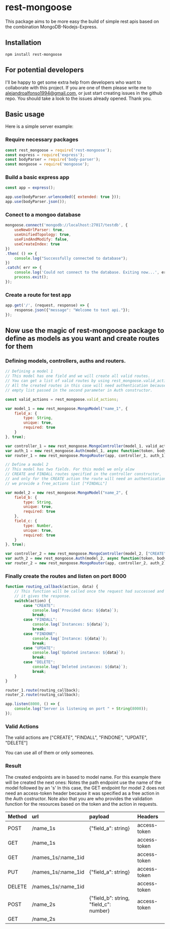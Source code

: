 # rest-mongoose
This package aims to be more easy the build of simple rest apis based on the
combination MongoDB-Nodejs-Express.

## Installation
```
npm install rest-mongoose
```

## For potential developers
I'll be happy to get some extra help from developers who want to collaborate
with this project. If you are one of them please write me to alejandroalfonso1994@gmail.com,
or just start creating issues in the github repo. You should take a look to the issues
already opened. Thank you.

## Basic usage
Here is a simple server example:

### Require necessary packages
```javascript
const rest_mongoose = require('rest-mongoose');
const express = require('express');
const bodyParser = require('body-parser');
const mongoose = require('mongoose');
```

### Build a basic express app
```javascript
const app = express();

app.use(bodyParser.urlencoded({ extended: true }));
app.use(bodyParser.json());
```

### Conect to a mongoo database
```javascript
mongoose.connect('mongodb://localhost:27017/testdb', {
    useNewUrlParser: true,
    useUnifiedTopology: true,
    useFindAndModify: false,
    useCreateIndex: true
})
.then( () => {
    console.log("Successfully connected to database");    
})
.catch( err => {
    console.log('Could not connect to the database. Exiting now...', err);
    process.exit();
});
```

### Create a route for test app
```javascript
app.get('/', (request, response) => {
    response.json({"message": "Welcome to test api."});
});
```

## Now use the magic of rest-mongoose package to define as models as you want and create routes for them

### Defining models, controllers, auths and routers.

```javascript
// Defining a model 1
// This model has one field and we will create all valid routes.
// You can get a list of valid routes by using rest_mongoose.valid_actions
// All the created routes in this case will need authentication because the
// empty list passed in the second parameter in Auth constructor.

const valid_actions = rest_mongoose.valid_actions;

var model_1 = new rest_mongoose.MongoModel("name_1", {
    field_a: {
        type: String,
        unique: true,
        required: true
    }
}, true);

var controller_1 = new rest_mongoose.MongoController(model_1, valid_actions);
var auth_1 = new rest_mongoose.Auth(model_1, async function(token, body, action, instance_id){return true}, []);
var router_1 = new rest_mongoose.MongoRouter(app, controller_1, auth_1);

// Define a model 2
// This model has two fields. For this model we only alow
// CREATE and FINDALL routes specified in the controller constructor,
// and only for the CREATE action the route will need an authentication, because
// we provide a free_actions list ["FINDALL"]

var model_2 = new rest_mongoose.MongoModel("name_2", {
    field_b: {
        type: String,
        unique: true,
        required: true
    },
    field_c: {
        type: Number,
        unique: true,
        required: true
    }
}, true);

var controller_2 = new rest_mongoose.MongoController(model_2, ["CREATE", "FINDALL"]);
var auth_2 = new rest_mongoose.Auth(model_2, async function(token, body, action, instance_id){return true}, ["FINDALL"]);
var router_2 = new rest_mongoose.MongoRouter(app, controller_2, auth_2);
```

### Finally create the routes and listen on port 8000
```javascript
function routing_callback(action, data) {
    // This function will be called once the request had successed and just before
    // it gives the response.
    switch(action) {
        case "CREATE":
            console.log(`Provided data: ${data}`);
            break;
        case "FINDALL":
            console.log(`Instances: ${data}`);
            break;
        case "FINDONE":
            console.log(`Instance: ${data}`);
            break;
        case "UPDATE":
            console.log(`Updated instance: ${data}`);
            break;
        case "DELETE":
            console.log(`Deleted instances: ${data}`);
            break;
    }
}

router_1.route(routing_callback);
router_2.route(routing_callback);

app.listen(8000, () => {
    console.log("Server is listening on port " + String(8000));
});
```

### Valid Actions
The valid actions are ["CREATE", "FINDALL", "FINDONE", "UPDATE", "DELETE"]

You can use all of them or only someones.

### Result
The created endpoints are in based to model name. For this example there will
be created the next ones:
Notes the path endpoint use the name of the model followed by an 's'
In this case, the GET endpoint for model 2 does not need an access-token header
because it was specified as a free action in the Auth costructor.
Note also that you are who provides the validation function for the resources
based on the token and the action in requests.

| Method        | url                 | payload                                | Headers      |
| ------------- | :-------------------| :--------------------------------------| :------------|
| POST          | /name_1s            | {"field_a": string}                    | access-token |
| GET           | /name_1s            |                                        | access-token |
| GET           | /names_1s/:name_1id |                                        | access-token |
| PUT           | /names_1s/:name_1id | {"field_a": string}                    | access-token |
| DELETE        | /names_1s/:name_1id |                                        | access-token |
| POST          | /name_2s            | {"field_b": string, "field_c": number} | access-token |
| GET           | /name_2s            |                                        |              |
